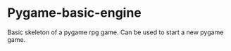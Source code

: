 # Pygame-basic-engine

Basic skeleton of a pygame rpg game.
Can be used to start a new pygame game.
